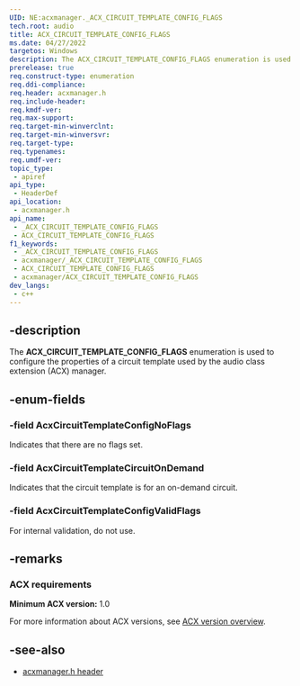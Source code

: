 ```yaml
---
UID: NE:acxmanager._ACX_CIRCUIT_TEMPLATE_CONFIG_FLAGS
tech.root: audio
title: ACX_CIRCUIT_TEMPLATE_CONFIG_FLAGS
ms.date: 04/27/2022
targetos: Windows
description: The ACX_CIRCUIT_TEMPLATE_CONFIG_FLAGS enumeration is used to configure the properties of a circuit template used by the audio class extension (ACX) manager.
prerelease: true
req.construct-type: enumeration
req.ddi-compliance: 
req.header: acxmanager.h
req.include-header: 
req.kmdf-ver: 
req.max-support: 
req.target-min-winverclnt: 
req.target-min-winversvr: 
req.target-type: 
req.typenames: 
req.umdf-ver: 
topic_type:
 - apiref
api_type:
 - HeaderDef
api_location:
 - acxmanager.h
api_name:
 - _ACX_CIRCUIT_TEMPLATE_CONFIG_FLAGS
 - ACX_CIRCUIT_TEMPLATE_CONFIG_FLAGS
f1_keywords:
 - _ACX_CIRCUIT_TEMPLATE_CONFIG_FLAGS
 - acxmanager/_ACX_CIRCUIT_TEMPLATE_CONFIG_FLAGS
 - ACX_CIRCUIT_TEMPLATE_CONFIG_FLAGS
 - acxmanager/ACX_CIRCUIT_TEMPLATE_CONFIG_FLAGS
dev_langs:
 - c++
---
```


## -description

The **ACX_CIRCUIT_TEMPLATE_CONFIG_FLAGS** enumeration is used to configure the properties of a circuit template used by the audio class extension (ACX) manager.

## -enum-fields

### -field AcxCircuitTemplateConfigNoFlags

Indicates that there are no flags set.

### -field AcxCircuitTemplateCircuitOnDemand

Indicates that the circuit template is for an on-demand circuit.

### -field AcxCircuitTemplateConfigValidFlags

For internal validation, do not use.

## -remarks

### ACX requirements

**Minimum ACX version:** 1.0

For more information about ACX versions, see [ACX version overview](/windows-hardware/drivers/audio/acx-version-overview).

## -see-also

- [acxmanager.h header](index.md)

